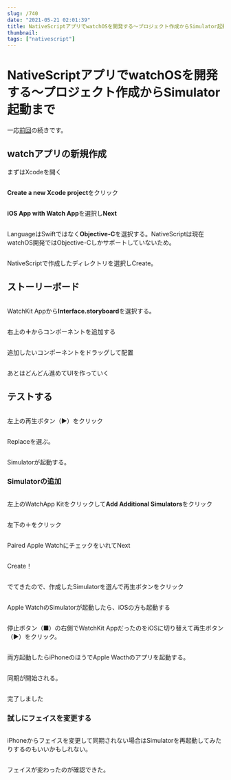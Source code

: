 ```yaml
---
slug: /740
date: "2021-05-21 02:01:39"
title: NativeScriptアプリでwatchOSを開発する〜プロジェクト作成からSimulator起動まで
thumbnail: 
tags: ["nativescript"]
---
```

# NativeScriptアプリでwatchOSを開発する〜プロジェクト作成からSimulator起動まで
<!-- wp:paragraph -->
<p>一応<a href="https://totolog34.com/733/" data-type="URL" data-id="https://totolog34.com/733/">前回</a>の続きです。</p>
<!-- /wp:paragraph -->

<!-- wp:heading -->
<h2>watchアプリの新規作成</h2>
<!-- /wp:heading -->

<!-- wp:paragraph -->
<p>まずはXcodeを開く</p>
<!-- /wp:paragraph -->

<!-- wp:image {"id":741,"sizeSlug":"large","linkDestination":"none"} -->
<figure class="wp-block-image size-large"><img src="https://totolog34.com/wp/wp-content/uploads/2021/05/スクリーンショット-2021-05-19-1.36.24.png" alt="" class="wp-image-741"/></figure>
<!-- /wp:image -->

<!-- wp:paragraph -->
<p><strong>Create a new Xcode project</strong>をクリック</p>
<!-- /wp:paragraph -->

<!-- wp:image {"id":772,"sizeSlug":"large","linkDestination":"none"} -->
<figure class="wp-block-image size-large"><img src="https://totolog34.com/wp/wp-content/uploads/2021/05/スクリーンショット-2021-05-21-1.19.02-1024x731.png" alt="" class="wp-image-772"/></figure>
<!-- /wp:image -->

<!-- wp:paragraph -->
<p><strong>iOS App with Watch App</strong>を選択し<strong>Next</strong></p>
<!-- /wp:paragraph -->

<!-- wp:image {"id":743,"sizeSlug":"large","linkDestination":"none"} -->
<figure class="wp-block-image size-large"><img src="https://totolog34.com/wp/wp-content/uploads/2021/05/スクリーンショット-2021-05-19-1.43.09-1024x721.png" alt="" class="wp-image-743"/></figure>
<!-- /wp:image -->

<!-- wp:paragraph -->
<p>LanguageはSwiftではなく<strong>Objective-C</strong>を選択する。NativeScriptは現在watchOS開発ではObjective-Cしかサポートしていないため。</p>
<!-- /wp:paragraph -->

<!-- wp:image {"id":744,"sizeSlug":"large","linkDestination":"none"} -->
<figure class="wp-block-image size-large"><img src="https://totolog34.com/wp/wp-content/uploads/2021/05/スクリーンショット-2021-05-19-1.51.53-1024x578.png" alt="" class="wp-image-744"/></figure>
<!-- /wp:image -->

<!-- wp:paragraph -->
<p>NativeScriptで作成したディレクトリを選択しCreate。</p>
<!-- /wp:paragraph -->

<!-- wp:heading -->
<h2>ストーリーボード</h2>
<!-- /wp:heading -->

<!-- wp:image {"id":773,"sizeSlug":"large","linkDestination":"none"} -->
<figure class="wp-block-image size-large"><img src="https://totolog34.com/wp/wp-content/uploads/2021/05/スクリーンショット-2021-05-21-1.26.30-1024x540.png" alt="" class="wp-image-773"/></figure>
<!-- /wp:image -->

<!-- wp:paragraph -->
<p>WatchKit Appから<strong>Interface.storyboard</strong>を選択する。</p>
<!-- /wp:paragraph -->

<!-- wp:image {"id":747,"sizeSlug":"large","linkDestination":"none"} -->
<figure class="wp-block-image size-large"><img src="https://totolog34.com/wp/wp-content/uploads/2021/05/スクリーンショット-2021-05-19-19.59.41-1024x777.png" alt="" class="wp-image-747"/></figure>
<!-- /wp:image -->

<!-- wp:paragraph -->
<p>右上の<strong>＋</strong>からコンポーネントを追加する</p>
<!-- /wp:paragraph -->

<!-- wp:image {"id":748,"sizeSlug":"large","linkDestination":"none"} -->
<figure class="wp-block-image size-large"><img src="https://totolog34.com/wp/wp-content/uploads/2021/05/スクリーンショット-2021-05-19-20.00.00-1024x741.png" alt="" class="wp-image-748"/></figure>
<!-- /wp:image -->

<!-- wp:paragraph -->
<p>追加したいコンポーネントをドラッグして配置</p>
<!-- /wp:paragraph -->

<!-- wp:image {"id":749,"sizeSlug":"large","linkDestination":"none"} -->
<figure class="wp-block-image size-large"><img src="https://totolog34.com/wp/wp-content/uploads/2021/05/スクリーンショット-2021-05-19-20.00.12.png" alt="" class="wp-image-749"/></figure>
<!-- /wp:image -->

<!-- wp:paragraph -->
<p>あとはどんどん進めてUIを作っていく</p>
<!-- /wp:paragraph -->

<!-- wp:heading -->
<h2>テストする</h2>
<!-- /wp:heading -->

<!-- wp:image {"id":774,"sizeSlug":"large","linkDestination":"none"} -->
<figure class="wp-block-image size-large"><img src="https://totolog34.com/wp/wp-content/uploads/2021/05/スクリーンショット-2021-05-21-1.27.34.png" alt="" class="wp-image-774"/></figure>
<!-- /wp:image -->

<!-- wp:paragraph -->
<p>左上の再生ボタン（▶）をクリック</p>
<!-- /wp:paragraph -->

<!-- wp:image {"id":751,"sizeSlug":"large","linkDestination":"none"} -->
<figure class="wp-block-image size-large"><img src="https://totolog34.com/wp/wp-content/uploads/2021/05/スクリーンショット-2021-05-19-20.10.40.png" alt="" class="wp-image-751"/></figure>
<!-- /wp:image -->

<!-- wp:paragraph -->
<p>Replaceを選ぶ。</p>
<!-- /wp:paragraph -->

<!-- wp:image {"id":790,"sizeSlug":"large","linkDestination":"none"} -->
<figure class="wp-block-image size-large"><img src="https://totolog34.com/wp/wp-content/uploads/2021/05/スクリーンショット-2021-05-21-1.40.27-1.png" alt="" class="wp-image-790"/></figure>
<!-- /wp:image -->

<!-- wp:paragraph -->
<p>Simulatorが起動する。</p>
<!-- /wp:paragraph -->

<!-- wp:heading {"level":3} -->
<h3>Simulatorの追加</h3>
<!-- /wp:heading -->

<!-- wp:image {"id":777,"sizeSlug":"large","linkDestination":"none"} -->
<figure class="wp-block-image size-large"><img src="https://totolog34.com/wp/wp-content/uploads/2021/05/スクリーンショット-2021-05-21-1.36.52.png" alt="" class="wp-image-777"/></figure>
<!-- /wp:image -->

<!-- wp:paragraph -->
<p>左上のWatchApp Kitをクリックして<strong>Add Additional Simulators</strong>をクリック</p>
<!-- /wp:paragraph -->

<!-- wp:image {"id":757,"sizeSlug":"large","linkDestination":"none"} -->
<figure class="wp-block-image size-large"><img src="https://totolog34.com/wp/wp-content/uploads/2021/05/スクリーンショット-2021-05-19-21.03.30-1024x962.png" alt="" class="wp-image-757"/></figure>
<!-- /wp:image -->

<!-- wp:paragraph -->
<p>左下の＋をクリック</p>
<!-- /wp:paragraph -->

<!-- wp:image {"id":776,"sizeSlug":"large","linkDestination":"none"} -->
<figure class="wp-block-image size-large"><img src="https://totolog34.com/wp/wp-content/uploads/2021/05/スクリーンショット-2021-05-21-1.34.28-1024x536.png" alt="" class="wp-image-776"/></figure>
<!-- /wp:image -->

<!-- wp:paragraph -->
<p>Paired Apple WatchにチェックをいれてNext</p>
<!-- /wp:paragraph -->

<!-- wp:image {"id":759,"sizeSlug":"large","linkDestination":"none"} -->
<figure class="wp-block-image size-large"><img src="https://totolog34.com/wp/wp-content/uploads/2021/05/スクリーンショット-2021-05-19-21.06.11-1024x532.png" alt="" class="wp-image-759"/></figure>
<!-- /wp:image -->

<!-- wp:paragraph -->
<p>Create！</p>
<!-- /wp:paragraph -->

<!-- wp:image {"id":778,"sizeSlug":"large","linkDestination":"none"} -->
<figure class="wp-block-image size-large"><img src="https://totolog34.com/wp/wp-content/uploads/2021/05/スクリーンショット-2021-05-21-1.35.05-1024x413.png" alt="" class="wp-image-778"/></figure>
<!-- /wp:image -->

<!-- wp:paragraph -->
<p>でてきたので、作成したSimulatorを選んで再生ボタンをクリック</p>
<!-- /wp:paragraph -->

<!-- wp:image {"id":779,"sizeSlug":"large","linkDestination":"none"} -->
<figure class="wp-block-image size-large"><img src="https://totolog34.com/wp/wp-content/uploads/2021/05/スクリーンショット-2021-05-21-1.40.27.png" alt="" class="wp-image-779"/></figure>
<!-- /wp:image -->

<!-- wp:paragraph -->
<p>Apple WatchのSimulatorが起動したら、iOSの方も起動する</p>
<!-- /wp:paragraph -->

<!-- wp:image {"id":780,"sizeSlug":"large","linkDestination":"none"} -->
<figure class="wp-block-image size-large"><img src="https://totolog34.com/wp/wp-content/uploads/2021/05/スクリーンショット-2021-05-21-1.41.35-1024x301.png" alt="" class="wp-image-780"/></figure>
<!-- /wp:image -->

<!-- wp:paragraph -->
<p>停止ボタン（■）の右側でWatchKit AppだったのをiOSに切り替えて再生ボタン（▶）をクリック。</p>
<!-- /wp:paragraph -->

<!-- wp:image {"id":781,"sizeSlug":"large","linkDestination":"none"} -->
<figure class="wp-block-image size-large"><img src="https://totolog34.com/wp/wp-content/uploads/2021/05/スクリーンショット-2021-05-21-1.48.50-915x1024.png" alt="" class="wp-image-781"/></figure>
<!-- /wp:image -->

<!-- wp:paragraph -->
<p>両方起動したらiPhoneのほうでApple Wacthのアプリを起動する。</p>
<!-- /wp:paragraph -->

<!-- wp:image {"id":770,"sizeSlug":"large","linkDestination":"none"} -->
<figure class="wp-block-image size-large"><img src="https://totolog34.com/wp/wp-content/uploads/2021/05/スクリーンショット-2021-05-20-22.39.04-487x1024.png" alt="" class="wp-image-770"/></figure>
<!-- /wp:image -->

<!-- wp:paragraph -->
<p>同期が開始される。</p>
<!-- /wp:paragraph -->

<!-- wp:image {"id":792,"sizeSlug":"large","linkDestination":"none"} -->
<figure class="wp-block-image size-large"><img src="https://totolog34.com/wp/wp-content/uploads/2021/05/スクリーンショット-2021-05-21-2.12.44-521x1024.png" alt="" class="wp-image-792"/></figure>
<!-- /wp:image -->

<!-- wp:paragraph -->
<p>完了しました</p>
<!-- /wp:paragraph -->

<!-- wp:heading {"level":3} -->
<h3>試しにフェイスを変更する</h3>
<!-- /wp:heading -->

<!-- wp:image {"id":783,"sizeSlug":"large","linkDestination":"none"} -->
<figure class="wp-block-image size-large"><img src="https://totolog34.com/wp/wp-content/uploads/2021/05/スクリーンショット-2021-05-21-1.56.36-1024x871.png" alt="" class="wp-image-783"/></figure>
<!-- /wp:image -->

<!-- wp:paragraph -->
<p>iPhoneからフェイスを変更して同期されない場合はSimulatorを再起動してみたりするのもいいかもしれない。</p>
<!-- /wp:paragraph -->

<!-- wp:image {"id":782,"sizeSlug":"large","linkDestination":"none"} -->
<figure class="wp-block-image size-large"><img src="https://totolog34.com/wp/wp-content/uploads/2021/05/スクリーンショット-2021-05-21-1.58.10-712x1024.png" alt="" class="wp-image-782"/></figure>
<!-- /wp:image -->

<!-- wp:paragraph -->
<p>フェイスが変わったのが確認できた。</p>
<!-- /wp:paragraph -->